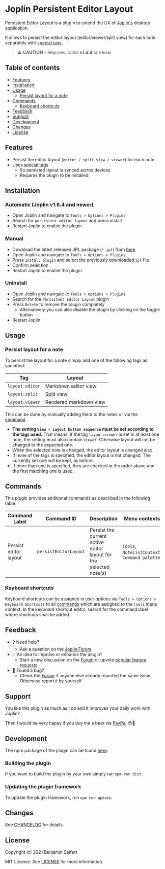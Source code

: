 # Joplin Persistent Editor Layout

Persistent Editor Layout is a plugin to extend the UX of [Joplin's](https://joplinapp.org/) desktop application.

It allows to persist the editor layout (editor/viewer/split view) for each note separately with [special tags](#usage).

> :warning: **CAUTION** - Requires Joplin **v1.6.8** or newer

## Table of contents

- [Features](#features)
- [Installation](#installation)
- [Usage](#usage)
  - [Persist layout for a note](#persist-layout-for-a-note)
- [Commands](#commands)
  - [Keyboard shortcuts](#keyboard-shortcuts)
- [Feedback](#feedback)
- [Support](#support)
- [Development](#development)
- [Changes](#changes)
- [License](#license)

## Features

- Persist the editor layout (`editor / split view / viewer`) for each note
- Uses [special tags](#persist-layout-for-a-note)
  - So persisted layout is synced acrros devices
  - Requires the plugin to be installed

## Installation

### Automatic (Joplin v1.6.4 and newer)

- Open Joplin and navigate to `Tools > Options > Plugins`
- Search for `persistent editor layout` and press install
- Restart Joplin to enable the plugin

### Manual

- Download the latest released JPL package (`*.jpl`) from [here](https://github.com/benji300/joplin-persistent-layout/releases)
- Open Joplin and navigate to `Tools > Options > Plugins`
- Press `Install plugin` and select the previously downloaded `jpl` file
- Confirm selection
- Restart Joplin to enable the plugin

### Uninstall

- Open Joplin and navigate to `Tools > Options > Plugins`
- Search for the `Persistent Editor Layout` plugin
- Press `Delete` to remove the plugin completely
  - Alternatively you can also disable the plugin by clicking on the toggle button
- Restart Joplin

## Usage

### Persist layout for a note

To persist the layout for a note simply add one of the following tags as specified:

| Tag             | Layout                 |
| --------------- | ---------------------- |
| `layout:editor` | Markdown editor view   |
| `layout:split`  | Split view             |
| `layout:viewer` | Rendered markdown view |

This can be done by manually adding them to the notes or via the [command](#commands).

- **The setting `View > Layout button sequence` must be set according to the tags used.**
  That means, if the tag `layout:viewer` is set in at least one note, the setting must also contain `Viewer`.
  Otherwise layout will not be changed to the expected one.
- When the selected note is changed, the editor layout is changed also.
- If none of the tags is specified, the editor layout is not changed. The currently set one will be kept, as before.
- If more than one is specified, they are checked in the order above and the first matching one is used.

## Commands

This plugin provides additional commands as described in the following table.

| Command Label         | Command ID            | Description                                                       | Menu contexts                                 |
| --------------------- | --------------------- | ----------------------------------------------------------------- | --------------------------------------------- |
| Persist editor layout | `persistEditorLayout` | Persist the current active editor layout for the selected note(s) | `Tools`, `NoteListContext`, `Command palette` |

### Keyboard shortcuts

Keyboard shortcuts can be assigned in user options via `Tools > Options > Keyboard Shortcuts` to all [commands](#commands) which are assigned to the `Tools` menu context.
In the keyboard shortcut editor, search for the command label where shortcuts shall be added.

## Feedback

- :question: Need help?
  - Ask a question on the [Joplin Forum](https://discourse.joplinapp.org/t/persist-editor-layout-plugin/14411)
- :bulb: An idea to improve or enhance the plugin?
  - Start a new discussion on the [Forum](https://discourse.joplinapp.org/t/persist-editor-layout-plugin/14411) or upvote [popular feature requests](https://github.com/benji300/joplin-persistent-layout/issues?q=is%3Aissue+is%3Aopen+label%3Aenhancement+sort%3Areactions-%2B1-desc+)
- :bug: Found a bug?
  - Check the [Forum](https://discourse.joplinapp.org/t/persist-editor-layout-plugin/14411) if anyone else already reported the same issue. Otherwise report it by yourself.

## Support

You like this plugin as much as I do and it improves your daily work with Joplin?

Then I would be very happy if you buy me a beer via [PayPal](https://www.paypal.com/donate?hosted_button_id=6FHDGK3PTNU22) :wink::beer:

## Development

The npm package of the plugin can be found [here](https://www.npmjs.com/package/joplin-plugin-persistent-editor-layout).

### Building the plugin

If you want to build the plugin by your own simply run `npm run dist`.

### Updating the plugin framework

To update the plugin framework, run `npm run update`.

## Changes

See [CHANGELOG](./CHANGELOG.md) for details.

## License

Copyright (c) 2021 Benjamin Seifert

MIT License. See [LICENSE](./LICENSE) for more information.
